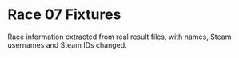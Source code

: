 Race 07 Fixtures
================

Race information extracted from real result files, with names, Steam usernames
and Steam IDs changed.
